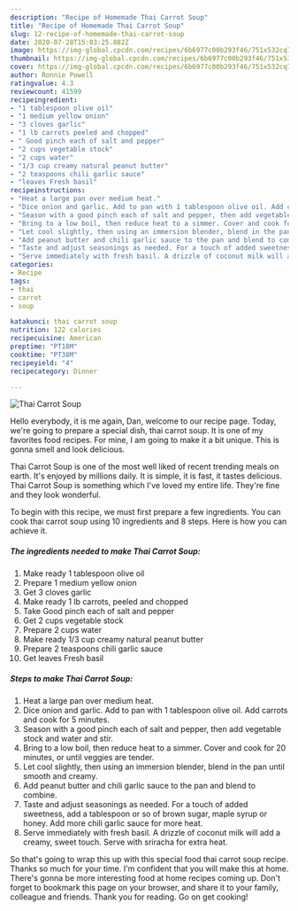 ```yaml
---
description: "Recipe of Homemade Thai Carrot Soup"
title: "Recipe of Homemade Thai Carrot Soup"
slug: 12-recipe-of-homemade-thai-carrot-soup
date: 2020-07-28T15:03:25.882Z
image: https://img-global.cpcdn.com/recipes/6b6977c00b293f46/751x532cq70/thai-carrot-soup-recipe-main-photo.jpg
thumbnail: https://img-global.cpcdn.com/recipes/6b6977c00b293f46/751x532cq70/thai-carrot-soup-recipe-main-photo.jpg
cover: https://img-global.cpcdn.com/recipes/6b6977c00b293f46/751x532cq70/thai-carrot-soup-recipe-main-photo.jpg
author: Ronnie Powell
ratingvalue: 4.3
reviewcount: 41599
recipeingredient:
- "1 tablespoon olive oil"
- "1 medium yellow onion"
- "3 cloves garlic"
- "1 lb carrots peeled and chopped"
- " Good pinch each of salt and pepper"
- "2 cups vegetable stock"
- "2 cups water"
- "1/3 cup creamy natural peanut butter"
- "2 teaspoons chili garlic sauce"
- "leaves Fresh basil"
recipeinstructions:
- "Heat a large pan over medium heat."
- "Dice onion and garlic. Add to pan with 1 tablespoon olive oil. Add carrots and cook for 5 minutes."
- "Season with a good pinch each of salt and pepper, then add vegetable stock and water and stir."
- "Bring to a low boil, then reduce heat to a simmer. Cover and cook for 20 minutes, or until veggies are tender."
- "Let cool slightly, then using an immersion blender, blend in the pan until smooth and creamy."
- "Add peanut butter and chili garlic sauce to the pan and blend to combine."
- "Taste and adjust seasonings as needed. For a touch of added sweetness, add a tablespoon or so of brown sugar, maple syrup or honey. Add more chili garlic sauce for more heat."
- "Serve immediately with fresh basil. A drizzle of coconut milk will add a creamy, sweet touch. Serve with sriracha for extra heat."
categories:
- Recipe
tags:
- thai
- carrot
- soup

katakunci: thai carrot soup 
nutrition: 122 calories
recipecuisine: American
preptime: "PT18M"
cooktime: "PT38M"
recipeyield: "4"
recipecategory: Dinner

---
```



![Thai Carrot Soup](https://img-global.cpcdn.com/recipes/6b6977c00b293f46/751x532cq70/thai-carrot-soup-recipe-main-photo.jpg)

Hello everybody, it is me again, Dan, welcome to our recipe page. Today, we're going to prepare a special dish, thai carrot soup. It is one of my favorites food recipes. For mine, I am going to make it a bit unique. This is gonna smell and look delicious.



Thai Carrot Soup is one of the most well liked of recent trending meals on earth. It's enjoyed by millions daily. It is simple, it is fast, it tastes delicious. Thai Carrot Soup is something which I've loved my entire life. They're fine and they look wonderful.


To begin with this recipe, we must first prepare a few ingredients. You can cook thai carrot soup using 10 ingredients and 8 steps. Here is how you can achieve it.

<!--inarticleads1-->

##### The ingredients needed to make Thai Carrot Soup:

1. Make ready 1 tablespoon olive oil
1. Prepare 1 medium yellow onion
1. Get 3 cloves garlic
1. Make ready 1 lb carrots, peeled and chopped
1. Take  Good pinch each of salt and pepper
1. Get 2 cups vegetable stock
1. Prepare 2 cups water
1. Make ready 1/3 cup creamy natural peanut butter
1. Prepare 2 teaspoons chili garlic sauce
1. Get leaves Fresh basil




<!--inarticleads2-->

##### Steps to make Thai Carrot Soup:

1. Heat a large pan over medium heat.
1. Dice onion and garlic. Add to pan with 1 tablespoon olive oil. Add carrots and cook for 5 minutes.
1. Season with a good pinch each of salt and pepper, then add vegetable stock and water and stir.
1. Bring to a low boil, then reduce heat to a simmer. Cover and cook for 20 minutes, or until veggies are tender.
1. Let cool slightly, then using an immersion blender, blend in the pan until smooth and creamy.
1. Add peanut butter and chili garlic sauce to the pan and blend to combine.
1. Taste and adjust seasonings as needed. For a touch of added sweetness, add a tablespoon or so of brown sugar, maple syrup or honey. Add more chili garlic sauce for more heat.
1. Serve immediately with fresh basil. A drizzle of coconut milk will add a creamy, sweet touch. Serve with sriracha for extra heat.




So that's going to wrap this up with this special food thai carrot soup recipe. Thanks so much for your time. I'm confident that you will make this at home. There's gonna be more interesting food at home recipes coming up. Don't forget to bookmark this page on your browser, and share it to your family, colleague and friends. Thank you for reading. Go on get cooking!
